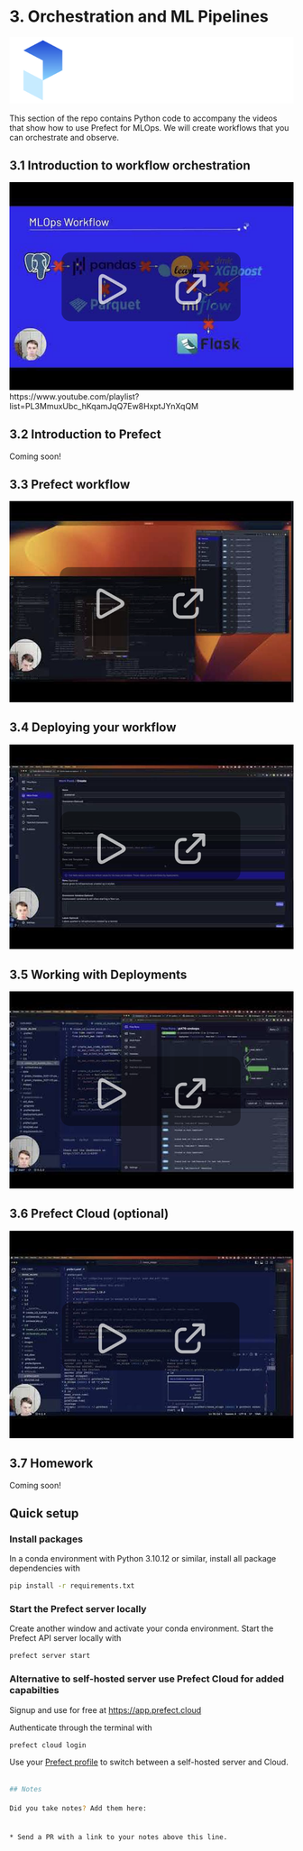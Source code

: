 # 3. Orchestration and ML Pipelines

![Prefect logo](./images/logo.svg)

This section of the repo contains Python code to accompany the videos that show how to use Prefect for MLOps. We will create workflows that you can orchestrate and observe.

## 3.1 Introduction to workflow orchestration

<a href="https://www.youtube.com/watch?v=Cqb7wyaNF08">
  <img src="images/thumbnail-3-01.png">
</a>
https://www.youtube.com/playlist?list=PL3MmuxUbc_hKqamJqQ7Ew8HxptJYnXqQM

## 3.2 Introduction to Prefect

Coming soon!
<!-- <a href="">
  <img src="images/thumbnail-3-02.png">
</a> -->

## 3.3 Prefect workflow

<a href="https://www.youtube.com/watch?v=x3bV8yMKjtc">
  <img src="images/thumbnail-3-03.png">
</a>

## 3.4 Deploying your workflow

<a href="https://www.youtube.com/watch?v=3YjagezFhOo">
  <img src="images/thumbnail-3-04.png">
</a>

## 3.5 Working with Deployments

<a href="https://www.youtube.com/watch?v=jVmaaqs63O8">
  <img src="images/thumbnail-3-05.png">
</a>

## 3.6 Prefect Cloud (optional)

<a href="https://www.youtube.com/watch?v=y89Ww85EUdo">
  <img src="images/thumbnail-3-06.png">
</a>

## 3.7 Homework

Coming soon!

## Quick setup

### Install packages

In a conda environment with Python 3.10.12 or similar, install all package dependencies with

```bash
pip install -r requirements.txt
```

### Start the Prefect server locally

Create another window and activate your conda environment. Start the Prefect API server locally with 

```bash
prefect server start
```

### Alternative to self-hosted server use Prefect Cloud for added capabilties

Signup and use for free at https://app.prefect.cloud

Authenticate through the terminal with

```bash
prefect cloud login
```

Use your [Prefect profile](https://docs.prefect.io/latest/concepts/settings/) to switch between a self-hosted server and Cloud.

```bash

## Notes

Did you take notes? Add them here:


* Send a PR with a link to your notes above this line.
